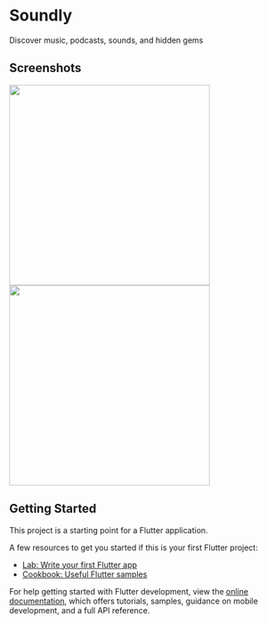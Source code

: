 # Soundly

Discover music, podcasts, sounds, and hidden gems  

## Screenshots  
<img src="https://github.com/occiandiaali/Soundly/assets/40769994/a128d5d0-fb18-43e9-a77c-a9a76e74056f.jpg" height="360"> 
<img src="https://github.com/occiandiaali/Soundly/assets/40769994/0eabb938-64dd-4edb-b278-0050db1189fb.jpg" height="360"> 




## Getting Started

This project is a starting point for a Flutter application.

A few resources to get you started if this is your first Flutter project:

- [Lab: Write your first Flutter app](https://docs.flutter.dev/get-started/codelab)
- [Cookbook: Useful Flutter samples](https://docs.flutter.dev/cookbook)

For help getting started with Flutter development, view the
[online documentation](https://docs.flutter.dev/), which offers tutorials,
samples, guidance on mobile development, and a full API reference.
